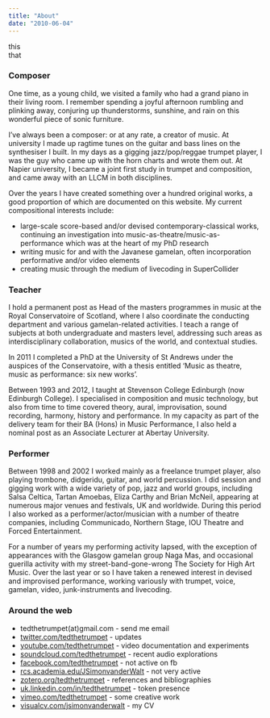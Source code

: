```yaml
---
title: "About"
date: "2010-06-04"
---
```



 <div class="row"
style={{
          display: 'flex',
        }}
 >
  <div class="column"
  style={{
          flex: '50%',
        }}
  >this</div>
  <div class="column"
    style={{
          flex: '50%',
        }}
  >that</div>
</div> 



<!-- Playing Gamelunk with Naga Mas ![](images/gamelunk.png "gamelunk") Homebrew synth, early 80s ![](images/jspcanscrop.png "jspcanscrop") The pismo years ![](images/js_desk.png "js_desk") Gigging guy ![](images/multi03.png "multi03") Conducting _invention ensemble_ ![](images/conduct2.png "conduct2") At uni, late 70s ![](images/jsdoublex2.png "jsdoublex2")
 -->
### Composer

One time, as a young child, we visited a family who had a grand piano in their living room. I remember spending a joyful afternoon rumbling and plinking away, conjuring up thunderstorms, sunshine, and rain on this wonderful piece of sonic furniture.

I’ve always been a composer: or at any rate, a creator of music. At university I made up ragtime tunes on the guitar and bass lines on the synthesiser I built. In my days as a gigging jazz/pop/reggae trumpet player, I was the guy who came up with the horn charts and wrote them out. At Napier university, I became a joint first study in trumpet and composition, and came away with an LLCM in both disciplines.

Over the years I have created something over a hundred original works, a good proportion of which are documented on this website. My current compositional interests include:

- large-scale score-based and/or devised contemporary-classical works, continuing an investigation into music-as-theatre/music-as-performance which was at the heart of my PhD research
- writing music for and with the Javanese gamelan, often incorporation performative and/or video elements
- creating music through the medium of livecoding in SuperCollider

### Teacher

I hold a permanent post as Head of the masters programmes in music at the Royal Conservatoire of Scotland, where I also coordinate the conducting department and various gamelan-related activities. I teach a range of subjects at both undergraduate and masters level, addressing such areas as interdisciplinary collaboration, musics of the world, and contextual studies.

In 2011 I completed a PhD at the University of St Andrews under the auspices of the Conservatoire, with a thesis entitled ‘Music as theatre, music as performance: six new works’.

Between 1993 and 2012, I taught at Stevenson College Edinburgh (now Edinburgh College). I specialised in composition and music technology, but also from time to time covered theory, aural, improvisation, sound recording, harmony, history and performance. In my capacity as part of the delivery team for their BA (Hons) in Music Performance, I also held a nominal post as an Associate Lecturer at Abertay University.

### Performer

Between 1998 and 2002 I worked mainly as a freelance trumpet player, also playing trombone, didgeridu, guitar, and world percussion. I did session and gigging work with a wide variety of pop, jazz and world groups, including Salsa Celtica, Tartan Amoebas, Eliza Carthy and Brian McNeil, appearing at numerous major venues and festivals, UK and worldwide. During this period I also worked as a performer/actor/musician with a number of theatre companies, including Communicado, Northern Stage, IOU Theatre and Forced Entertainment.

For a number of years my performing activity lapsed, with the exception of appearances with the Glasgow gamelan group Naga Mas, and occasional guerilla activity with my street-band-gone-wrong The Society for High Art Music. Over the last year or so I have taken a renewed interest in devised and improvised performance, working variously with trumpet, voice, gamelan, video, junk-instruments and livecoding.

### Around the web

- tedthetrumpet(at)gmail.com - send me email
- [twitter.com/tedthetrumpet](http://twitter.com/tedthetrumpet "twitter.com/tedthetrumpet") - updates
- [youtube.com/tedthetrumpet](http://youtube.com/tedthetrumpet "youtube.com/tedthetrumpet") - video documentation and experiments
- [soundcloud.com/tedthetrumpet](http://soundcloud.com/tedthetrumpet "http://soundcloud.com/tedthetrumpet") - recent audio explorations
- [facebook.com/tedthetrumpet](http://facebook.com/tedthetrumpet "facebook.com/tedthetrumpet") - not active on fb
- [rcs.academia.edu/JSimonvanderWalt](http://rcs.academia.edu/JSimonvanderWalt "rsamd.academia.edu/JSimonvanderWalt") - not very active
- [zotero.org/tedthetrumpet](http://zotero.org/tedthetrumpet "zotero.org/tedthetrumpet") - references and bibliographies
- [uk.linkedin.com/in/tedthetrumpet](http://uk.linkedin.com/in/tedthetrumpet "uk.linkedin.com/in/tedthetrumpet") - token presence
- [vimeo.com/tedthetrumpet](http://vimeo.com/tedthetrumpet "vimeo.com/tedthetrumpet") - some creative work
- [visualcv.com/jsimonvanderwalt](http://www.visualcv.com/jsimonvanderwalt "visualcv.com/jsimonvanderwalt") - my CV
